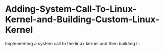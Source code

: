# Adding-System-Call-To-Linux-Kernel-and-Building-Custom-Linux-Kernel
 Implementing a system call to the linux kernel and then building it.
